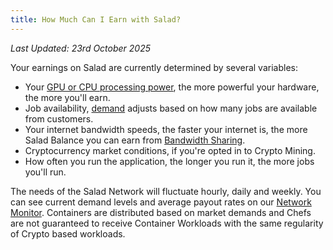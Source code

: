 ```yaml
---
title: How Much Can I Earn with Salad?
---
```


_Last Updated: 23rd October 2025_

Your earnings on Salad are currently determined by several variables:

- Your [GPU or CPU processing power](https://www.tomshardware.com/reviews/gpu-hierarchy,4388.html), the more powerful
  your hardware, the more you'll earn.
- Job availability, [demand](https://salad.com/earn/demand) adjusts based on how many jobs are available from customers.
- Your internet bandwidth speeds, the faster your internet is, the more Salad Balance you can earn from
  [Bandwidth Sharing](/docs/faq/jobs/what-is-bandwidth-sharing).
- Cryptocurrency market conditions, if you're opted in to Crypto Mining.
- How often you run the application, the longer you run it, the more jobs you'll run.

The needs of the Salad Network will fluctuate hourly, daily and weekly. You can see current demand levels and average
payout rates on our [Network Monitor](/docs/faq/community/network-monitor). Containers are distributed based on market
demands and Chefs are not guaranteed to receive Container Workloads with the same regularity of Crypto based workloads.
